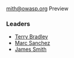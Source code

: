 mith@owasp.org
Preview
### Leaders
* [Terry Bradley](mailto:terry.bradley@owasp.org)
* [Marc Sanchez](mailto:marc.sanchez@owasp.org)
* [James Smith](mailto:james.smith@owasp.org)
